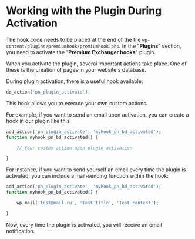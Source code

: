 # Working with the Plugin During Activation

The hook code needs to be placed at the end of the file `wp-content/plugins/premiumhook/premiumhook.php`. In the "**Plugins**" section, you need to activate the "**Premium Exchanger hooks**" plugin.

When you activate the plugin, several important actions take place. One of these is the creation of pages in your website's database.

During plugin activation, there is a useful hook available:

```php
do_action('pn_plugin_activate');
```

This hook allows you to execute your own custom actions.

For example, if you want to send an email upon activation, you can create a hook in our plugin like this:

```php
add_action('pn_plugin_activate', 'myhook_pn_bd_activated');
function myhook_pn_bd_activated() {

    // Your custom action upon plugin activation

}
```

For instance, if you want to send yourself an email every time the plugin is activated, you can include a mail-sending function within the hook:

```php
add_action('pn_plugin_activate', 'myhook_pn_bd_activated');
function myhook_pn_bd_activated() {

    wp_mail('test@mail.ru', 'Test title', 'Test content');

}
```

Now, every time the plugin is activated, you will receive an email notification.